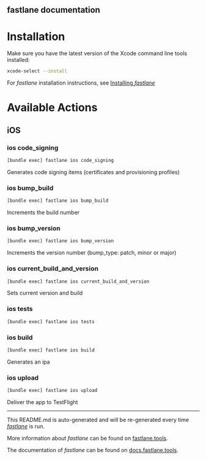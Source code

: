 fastlane documentation
----

# Installation

Make sure you have the latest version of the Xcode command line tools installed:

```sh
xcode-select --install
```

For _fastlane_ installation instructions, see [Installing _fastlane_](https://docs.fastlane.tools/#installing-fastlane)

# Available Actions

## iOS

### ios code_signing

```sh
[bundle exec] fastlane ios code_signing
```

Generates code signing items (certificates and provisioning profiles)

### ios bump_build

```sh
[bundle exec] fastlane ios bump_build
```

Increments the build number

### ios bump_version

```sh
[bundle exec] fastlane ios bump_version
```

Increments the version number (bump_type: patch, minor or major)

### ios current_build_and_version

```sh
[bundle exec] fastlane ios current_build_and_version
```

Sets current version and build

### ios tests

```sh
[bundle exec] fastlane ios tests
```



### ios build

```sh
[bundle exec] fastlane ios build
```

Generates an ipa

### ios upload

```sh
[bundle exec] fastlane ios upload
```

Deliver the app to TestFlight

----

This README.md is auto-generated and will be re-generated every time [_fastlane_](https://fastlane.tools) is run.

More information about _fastlane_ can be found on [fastlane.tools](https://fastlane.tools).

The documentation of _fastlane_ can be found on [docs.fastlane.tools](https://docs.fastlane.tools).
